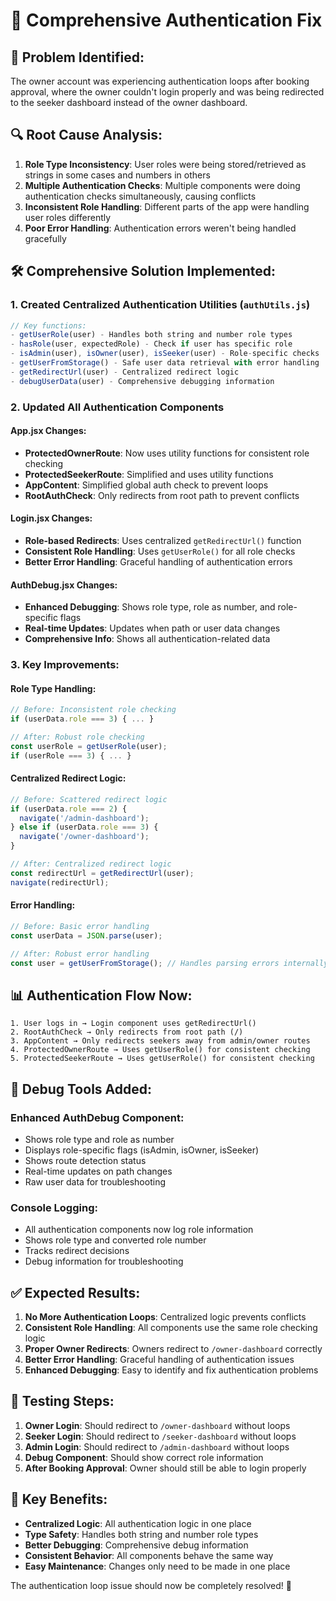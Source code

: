 # 🔧 Comprehensive Authentication Fix

## 🎯 **Problem Identified:**

The owner account was experiencing authentication loops after booking approval, where the owner couldn't login properly and was being redirected to the seeker dashboard instead of the owner dashboard.

## 🔍 **Root Cause Analysis:**

1. **Role Type Inconsistency**: User roles were being stored/retrieved as strings in some cases and numbers in others
2. **Multiple Authentication Checks**: Multiple components were doing authentication checks simultaneously, causing conflicts
3. **Inconsistent Role Handling**: Different parts of the app were handling user roles differently
4. **Poor Error Handling**: Authentication errors weren't being handled gracefully

## 🛠️ **Comprehensive Solution Implemented:**

### **1. Created Centralized Authentication Utilities (`authUtils.js`)**

```javascript
// Key functions:
- getUserRole(user) - Handles both string and number role types
- hasRole(user, expectedRole) - Check if user has specific role
- isAdmin(user), isOwner(user), isSeeker(user) - Role-specific checks
- getUserFromStorage() - Safe user data retrieval with error handling
- getRedirectUrl(user) - Centralized redirect logic
- debugUserData(user) - Comprehensive debugging information
```

### **2. Updated All Authentication Components**

#### **App.jsx Changes:**
- **ProtectedOwnerRoute**: Now uses utility functions for consistent role checking
- **ProtectedSeekerRoute**: Simplified and uses utility functions
- **AppContent**: Simplified global auth check to prevent loops
- **RootAuthCheck**: Only redirects from root path to prevent conflicts

#### **Login.jsx Changes:**
- **Role-based Redirects**: Uses centralized `getRedirectUrl()` function
- **Consistent Role Handling**: Uses `getUserRole()` for all role checks
- **Better Error Handling**: Graceful handling of authentication errors

#### **AuthDebug.jsx Changes:**
- **Enhanced Debugging**: Shows role type, role as number, and role-specific flags
- **Real-time Updates**: Updates when path or user data changes
- **Comprehensive Info**: Shows all authentication-related data

### **3. Key Improvements:**

#### **Role Type Handling:**
```javascript
// Before: Inconsistent role checking
if (userData.role === 3) { ... }

// After: Robust role checking
const userRole = getUserRole(user);
if (userRole === 3) { ... }
```

#### **Centralized Redirect Logic:**
```javascript
// Before: Scattered redirect logic
if (userData.role === 2) {
  navigate('/admin-dashboard');
} else if (userData.role === 3) {
  navigate('/owner-dashboard');
}

// After: Centralized redirect logic
const redirectUrl = getRedirectUrl(user);
navigate(redirectUrl);
```

#### **Error Handling:**
```javascript
// Before: Basic error handling
const userData = JSON.parse(user);

// After: Robust error handling
const user = getUserFromStorage(); // Handles parsing errors internally
```

## 📊 **Authentication Flow Now:**

```
1. User logs in → Login component uses getRedirectUrl()
2. RootAuthCheck → Only redirects from root path (/)
3. AppContent → Only redirects seekers away from admin/owner routes
4. ProtectedOwnerRoute → Uses getUserRole() for consistent checking
5. ProtectedSeekerRoute → Uses getUserRole() for consistent checking
```

## 🔧 **Debug Tools Added:**

### **Enhanced AuthDebug Component:**
- Shows role type and role as number
- Displays role-specific flags (isAdmin, isOwner, isSeeker)
- Shows route detection status
- Real-time updates on path changes
- Raw user data for troubleshooting

### **Console Logging:**
- All authentication components now log role information
- Shows role type and converted role number
- Tracks redirect decisions
- Debug information for troubleshooting

## ✅ **Expected Results:**

1. **No More Authentication Loops**: Centralized logic prevents conflicts
2. **Consistent Role Handling**: All components use the same role checking logic
3. **Proper Owner Redirects**: Owners redirect to `/owner-dashboard` correctly
4. **Better Error Handling**: Graceful handling of authentication issues
5. **Enhanced Debugging**: Easy to identify and fix authentication problems

## 🧪 **Testing Steps:**

1. **Owner Login**: Should redirect to `/owner-dashboard` without loops
2. **Seeker Login**: Should redirect to `/seeker-dashboard` without loops
3. **Admin Login**: Should redirect to `/admin-dashboard` without loops
4. **Debug Component**: Should show correct role information
5. **After Booking Approval**: Owner should still be able to login properly

## 🚀 **Key Benefits:**

- **Centralized Logic**: All authentication logic in one place
- **Type Safety**: Handles both string and number role types
- **Better Debugging**: Comprehensive debug information
- **Consistent Behavior**: All components behave the same way
- **Easy Maintenance**: Changes only need to be made in one place

The authentication loop issue should now be completely resolved! 🎉

